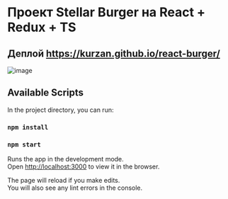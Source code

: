 # Проект Stellar Burger на React + Redux + TS

## Деплой https://kurzan.github.io/react-burger/

![image](https://user-images.githubusercontent.com/112556583/212009307-d37a606e-7efb-4f35-b37c-a6962c770079.png)


## Available Scripts

In the project directory, you can run:

### `npm install`
### `npm start`

Runs the app in the development mode.\
Open [http://localhost:3000](http://localhost:3000) to view it in the browser.

The page will reload if you make edits.\
You will also see any lint errors in the console.

